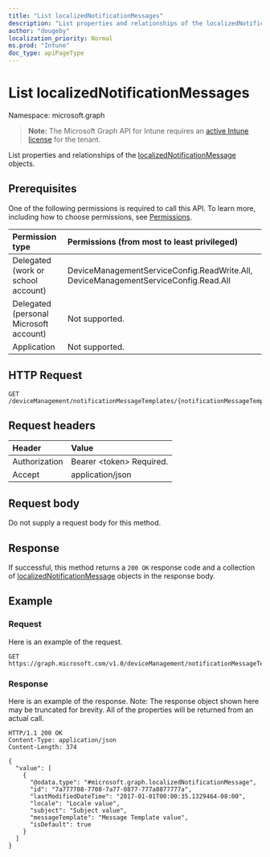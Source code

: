 ```yaml
---
title: "List localizedNotificationMessages"
description: "List properties and relationships of the localizedNotificationMessage objects."
author: "dougeby"
localization_priority: Normal
ms.prod: "Intune"
doc_type: apiPageType
---
```


# List localizedNotificationMessages

Namespace: microsoft.graph

> **Note:** The Microsoft Graph API for Intune requires an [active Intune license](https://go.microsoft.com/fwlink/?linkid=839381) for the tenant.

List properties and relationships of the [localizedNotificationMessage](../resources/intune-notification-localizednotificationmessage.md) objects.

## Prerequisites
One of the following permissions is required to call this API. To learn more, including how to choose permissions, see [Permissions](/graph/permissions-reference).

|Permission type|Permissions (from most to least privileged)|
|:---|:---|
|Delegated (work or school account)|DeviceManagementServiceConfig.ReadWrite.All, DeviceManagementServiceConfig.Read.All|
|Delegated (personal Microsoft account)|Not supported.|
|Application|Not supported.|

## HTTP Request
<!-- {
  "blockType": "ignored"
}
-->
``` http
GET /deviceManagement/notificationMessageTemplates/{notificationMessageTemplateId}/localizedNotificationMessages
```

## Request headers
|Header|Value|
|:---|:---|
|Authorization|Bearer &lt;token&gt; Required.|
|Accept|application/json|

## Request body
Do not supply a request body for this method.

## Response
If successful, this method returns a `200 OK` response code and a collection of [localizedNotificationMessage](../resources/intune-notification-localizednotificationmessage.md) objects in the response body.

## Example

### Request
Here is an example of the request.
``` http
GET https://graph.microsoft.com/v1.0/deviceManagement/notificationMessageTemplates/{notificationMessageTemplateId}/localizedNotificationMessages
```

### Response
Here is an example of the response. Note: The response object shown here may be truncated for brevity. All of the properties will be returned from an actual call.
``` http
HTTP/1.1 200 OK
Content-Type: application/json
Content-Length: 374

{
  "value": [
    {
      "@odata.type": "#microsoft.graph.localizedNotificationMessage",
      "id": "7a777708-7708-7a77-0877-777a0877777a",
      "lastModifiedDateTime": "2017-01-01T00:00:35.1329464-08:00",
      "locale": "Locale value",
      "subject": "Subject value",
      "messageTemplate": "Message Template value",
      "isDefault": true
    }
  ]
}
```






